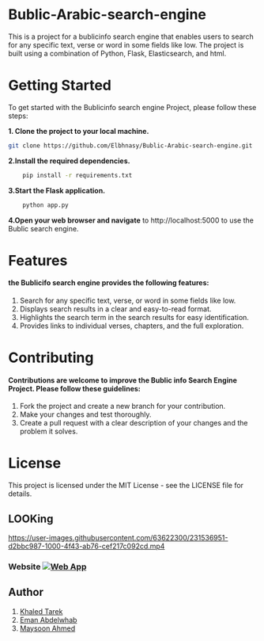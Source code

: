 # Bublic-Arabic-search-engine


 
This is a project for a bublicinfo search engine that enables users to search for any specific text, verse or word in some fields like low. The project is built using a combination of Python, Flask, Elasticsearch, and html.

# Getting Started

To get started with the Bublicinfo search engine Project, please follow these steps:

**1. Clone the project to your local machine.**
```bash 
git clone https://github.com/Elbhnasy/Bublic-Arabic-search-engine.git
```

**2.Install the required dependencies.**

```bash
    pip install -r requirements.txt
```
**3.Start the Flask application.**

```bash
    python app.py
```

**4.Open your web browser and navigate** to http://localhost:5000 to use the Bublic search engine.

# Features 

#### the Bublicifo search engine provides the following features:

1. Search for any specific text, verse, or word in some fields like low.
2. Displays search results in a clear and easy-to-read format.
3. Highlights the search term in the search results for easy identification.
4. Provides links to individual verses, chapters, and the full exploration.


# Contributing

#### Contributions are welcome to improve the Bublic info Search Engine Project. Please follow these guidelines:

1. Fork the project and create a new branch for your contribution.
2. Make your changes and test thoroughly.
3. Create a pull request with a clear description of your changes and the problem it solves.

# License
This project is licensed under the MIT License - see the LICENSE file for details.


## LOOKing



https://user-images.githubusercontent.com/63622300/231536951-d2bbc987-1000-4f43-ab76-cef217c092cd.mp4



 
### Website [![Web App](https://img.shields.io/badge/%F0%9F%A4%97%20Search%20Bublic-red)](https://bublicenginee.onrender.com)

## Author 

1. [Khaled Tarek](https://www.linkedin.com/in/khaled-elbahnasy-403479203)
2. [Eman Abdelwhab](https://www.linkedin.com/in/eman-abdelwhab-63417a17a)
3. [Maysoon Ahmed](https://www.linkedin.com/in/maysoon-ahmed-019b70212)

